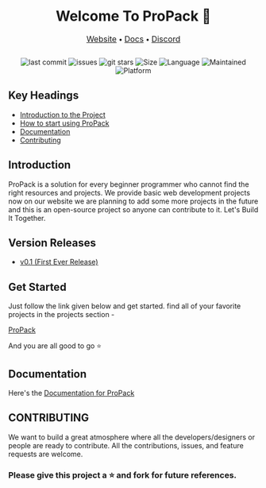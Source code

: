 <h1 align="center">Welcome To ProPack 🚀</h1>

<div style="margin-bottom: 2em;">
  <p align="center">
  <span>
    <a style="font-size: 16px;" href="https://propack.netlify.app/">Website</a> &bullet;
    <a style="font-size: 16px;" href="#">Docs</a>  &bullet;
    <a style="font-size: 16px;" href="https://discord.com/invite/TgmRxvppg9">Discord</a>
  </span>
  </p>
</div>
<div align="center">

![last commit](https://img.shields.io/github/last-commit/WH0SUMIT/propack)
![issues](https://img.shields.io/github/issues/WH0SUMIT/propack)
![git stars](https://img.shields.io/github/stars/WH0SUMIT/propack)
![Size](https://img.shields.io/github/repo-size/WH0SUMIT/propack)
![Language](https://img.shields.io/github/languages/top/WH0SUMIT/propack)
![Maintained](https://img.shields.io/maintenance/yes/2021)
![Platform](https://img.shields.io/badge/platform-Visual%20Studio%20Code-blue)

</div>

## Key Headings

- [Introduction to the Project](#Introduction)
- [How to start using ProPack](#Get-Started)
- [Documentation](#Documentation)
- [Contributing](#CONTRIBUTING)

## Introduction

ProPack is a solution for every beginner programmer who cannot find the right resources and projects. We provide basic web development projects now on our website we are planning to add some more projects in the future and this is an open-source project so anyone can contribute to it.
Let's Build It Together.

## Version Releases

- [v0.1 (First Ever Release)](https://github.com/WH0SUMIT/propack/releases/tag/v1.0)

## Get Started

Just follow the link given below and get started. find all of your favorite projects in the projects section -

[ProPack](https://propack.netlify.app/)

And you are all good to go :star:

## Documentation

Here's the [Documentation for ProPack](https://propack.netlify.app/docs/#/)

## CONTRIBUTING

We want to build a great atmosphere where all the developers/designers or people are ready to contribute.
All the contributions, issues, and feature requests are welcome.

### Please give this project a :star: and fork for future references.
